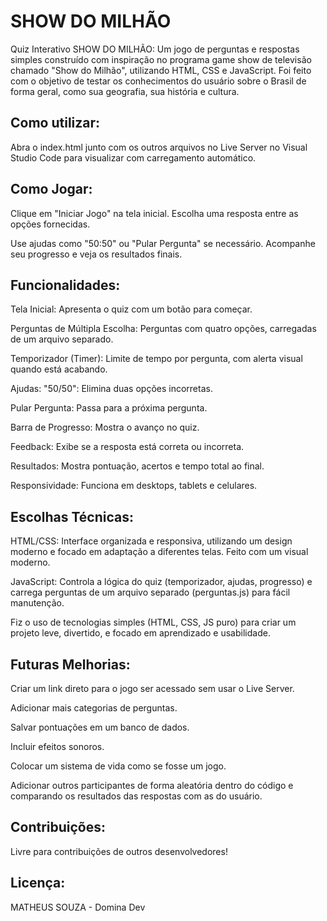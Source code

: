 
# SHOW DO MILHÃO

Quiz Interativo SHOW DO MILHÃO: Um jogo de perguntas e respostas simples construído com inspiração no programa game show de televisão chamado "Show do Milhão", utilizando HTML, CSS e JavaScript. Foi feito com o objetivo de testar os conhecimentos do usuário sobre o Brasil de forma geral, como sua geografia, sua história e cultura.

## Como utilizar:

Abra o index.html junto com os outros arquivos no Live Server no Visual Studio Code para visualizar com carregamento automático.

## Como Jogar:

Clique em "Iniciar Jogo" na tela inicial.
Escolha uma resposta entre as opções fornecidas.

Use ajudas como "50:50" ou "Pular Pergunta" se necessário.
Acompanhe seu progresso e veja os resultados finais.

## Funcionalidades:

Tela Inicial: Apresenta o quiz com um botão para começar.

Perguntas de Múltipla Escolha: Perguntas com quatro opções, carregadas de um arquivo separado.

Temporizador (Timer): Limite de tempo por pergunta, com alerta visual quando está acabando.

Ajudas: "50/50": Elimina duas opções incorretas.

Pular Pergunta: Passa para a próxima pergunta.

Barra de Progresso: Mostra o avanço no quiz.

Feedback: Exibe se a resposta está correta ou incorreta.

Resultados: Mostra pontuação, acertos e tempo total ao final.

Responsividade: Funciona em desktops, tablets e celulares.

## Escolhas Técnicas:

HTML/CSS: Interface organizada e responsiva, utilizando um design moderno e focado em adaptação a diferentes telas. Feito com um visual moderno.

JavaScript: Controla a lógica do quiz (temporizador, ajudas, progresso) e carrega perguntas de um arquivo separado (perguntas.js) para fácil manutenção.

Fiz o uso de  tecnologias simples (HTML, CSS, JS puro) para criar um projeto leve, divertido, e focado em aprendizado e usabilidade.

## Futuras Melhorias:

Criar um link direto para o jogo ser acessado sem usar o Live Server.

Adicionar mais categorias de perguntas.

Salvar pontuações em um banco de dados.

Incluir efeitos sonoros.

Colocar um sistema de vida como se fosse um jogo.

Adicionar outros participantes de forma aleatória dentro do código e comparando os resultados das respostas com as do usuário.

## Contribuições:

Livre para contribuições de outros desenvolvedores!

## Licença:

MATHEUS SOUZA - Domina Dev

